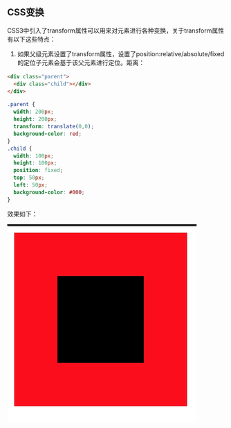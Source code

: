 ## CSS变换

CSS3中引入了transform属性可以用来对元素进行各种变换，关于transform属性有以下这些特点：

1. 如果父级元素设置了transform属性，设置了position:relative/absolute/fixed的定位子元素会基于该父元素进行定位。距离：

```html
<div class="parent">
  <div class="child"></div>
</div>
```
```css
.parent {
  width: 200px;
  height: 200px;
  transform: translate(0,0);
  background-color: red;
}
.child {
  width: 100px;
  height: 100px;
  position: fixed;
  top: 50px;
  left: 50px;
  background-color: #000;
}
```
效果如下：

![](../static/effect-of-CSS-transform-on-positioned-child-element.jpg)